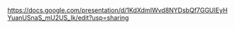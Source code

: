 https://docs.google.com/presentation/d/1KdXdmIWvd8NYDsbQf7GGUIEyHYuanUSnaS_mU2US_Ik/edit?usp=sharing
